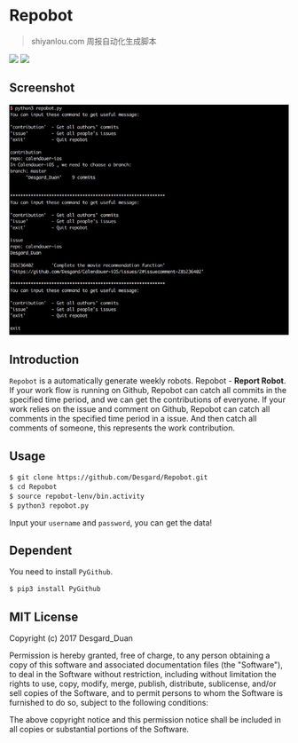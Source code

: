 # Repobot

> shiyanlou.com 周报自动化生成脚本

![](https://img.shields.io/badge/Python-3.6.0-blue.svg)
![](https://img.shields.io/badge/license-MIT-green.svg)


## Screenshot

![](screenshot.png)

## Introduction

`Repobot` is a automatically generate weekly robots. Repobot - **Report Robot**. If your work flow is running on Github, Repobot can catch all commits in the specified time period, and we can get the contributions of everyone. If your work relies on the issue and comment on Github, Repobot can catch all comments in the specified time period in a issue. And then catch all comments of someone, this represents the work contribution.

## Usage

```bash 
$ git clone https://github.com/Desgard/Repobot.git
$ cd Repobot
$ source repobot-lenv/bin.activity
$ python3 repobot.py
```

Input your `username` and `password`, you can get the data!

## Dependent

You need to install `PyGithub`. 

```bash
$ pip3 install PyGithub
```

## MIT License

Copyright (c) 2017 Desgard_Duan

Permission is hereby granted, free of charge, to any person obtaining a copy
of this software and associated documentation files (the "Software"), to deal
in the Software without restriction, including without limitation the rights
to use, copy, modify, merge, publish, distribute, sublicense, and/or sell
copies of the Software, and to permit persons to whom the Software is
furnished to do so, subject to the following conditions:

The above copyright notice and this permission notice shall be included in all
copies or substantial portions of the Software.
